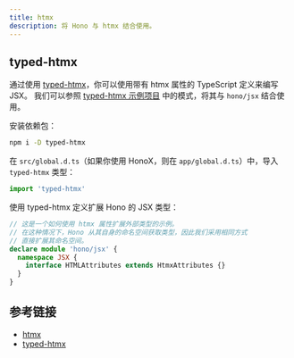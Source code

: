 ```yaml
---
title: htmx
description: 将 Hono 与 htmx 结合使用。
---
```


## typed-htmx

通过使用 [typed-htmx](https://github.com/Desdaemon/typed-htmx)，你可以使用带有 htmx 属性的 TypeScript 定义来编写 JSX。
我们可以参照 [typed-htmx 示例项目](https://github.com/Desdaemon/typed-htmx/blob/main/example/src/types.d.ts) 中的模式，将其与 `hono/jsx` 结合使用。

安装依赖包：

```sh
npm i -D typed-htmx
```

在 `src/global.d.ts`（如果你使用 HonoX，则在 `app/global.d.ts`）中，导入 `typed-htmx` 类型：

```ts
import 'typed-htmx'
```

使用 typed-htmx 定义扩展 Hono 的 JSX 类型：

```ts
// 这是一个如何使用 htmx 属性扩展外部类型的示例。
// 在这种情况下，Hono 从其自身的命名空间获取类型，因此我们采用相同方式
// 直接扩展其命名空间。
declare module 'hono/jsx' {
  namespace JSX {
    interface HTMLAttributes extends HtmxAttributes {}
  }
}
```

## 参考链接

- [htmx](https://htmx.org/)
- [typed-htmx](https://github.com/Desdaemon/typed-htmx)
